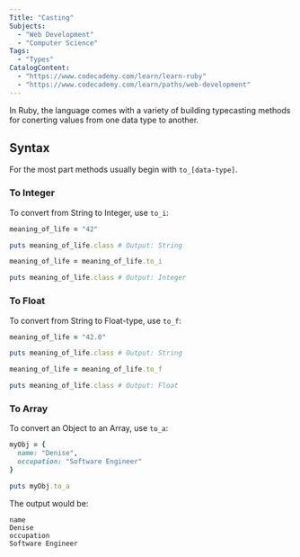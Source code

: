 ```yaml
---
Title: "Casting"
Subjects:
  - "Web Development"
  - "Computer Science"
Tags: 
  - "Types"
CatalogContent:
  - "https://www.codecademy.com/learn/learn-ruby"
  - "https://www.codecademy.com/learn/paths/web-development"
---
```


In Ruby, the language comes with a variety of building typecasting methods for conerting values from one data type to another. 

## Syntax

For the most part methods usually begin with `to_[data-type]`.

### To Integer

To convert from String to Integer, use `to_i`:

```rb
meaning_of_life = "42"

puts meaning_of_life.class # Output: String

meaning_of_life = meaning_of_life.to_i

puts meaning_of_life.class # Output: Integer
```

### To Float

To convert from String to Float-type, use `to_f`:

```rb
meaning_of_life = "42.0"

puts meaning_of_life.class # Output: String

meaning_of_life = meaning_of_life.to_f

puts meaning_of_life.class # Output: Float
```

### To Array

To convert an Object to an Array, use `to_a`: 

```rb
myObj = {
  name: "Denise",
  occupation: "Software Engineer"
}

puts myObj.to_a
```

The output would be: 

```
name
Denise
occupation
Software Engineer
```